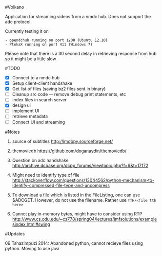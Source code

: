 #Volkano

Application for streaming videos from a nmdc hub. Does not support the adc protocol.

Currently testing it on

    - opendchub running on port 1200 (Ubuntu 12.10)
    - PtokaX running on port 411 (Windows 7)
    
Please note that there is a 30 second delay in retrieving response from hub so it might be a little slow

#TODO

- [X] Connect to a nmdc hub
- [X] Setup client-client handshake
- [X] Get list of files (saving bz2 files sent in binary)
- [ ] Cleanup src code -- remove debug print statements, etc
- [ ] Index files in search server
- [X] design ui
- [ ] Implement UI
- [ ] retrieve metadata
- [ ] Connect UI and streaming

#Notes

1. source of subtitles http://imdbpy.sourceforge.net/

2. themoviedb https://github.com/doganaydin/themoviedb/

3. Question on adc handshake http://archive.dcbase.org/dcpp_forums/viewtopic.php?f=6&t=17172

4. Might need to identify type of file http://stackoverflow.com/questions/13044562/python-mechanism-to-identify-compressed-file-type-and-uncompress

5. To download a file which is listed in the FileListing, one can use $ADCGET. However, do not use the filename. Rather use `TTH/<file tth here>`

6. Cannot play in-memory bytes, might have to consider using RTP http://www.cs.odu.edu/~cs778/spring04/lectures/jmfsolutions/examplesindex.html#swing

#Updates

09 Tshazimpuzi 2014: Abandoned python, cannot recieve files using python. Moving to use java

